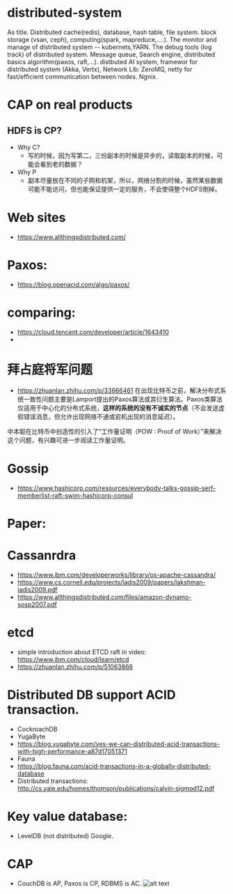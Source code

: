 # distributed-system
As title. Distributed cache(redis), database, hash table, file system. block storage (vsan, ceph), computing(spark, mapreduce,....). The monitor and manage of distributed system -- kubernets,YARN. The debug tools (log track) of distributed system.  Message queue, Search engine, distributed basics algorithm(paxos, raft,...). distbuted AI system, framewor for distributed system (Akka, Vertx), Network Lib: ZeroMQ, netty for fast/efficient communication between nodes. Ngnix.

# CAP on real products
## HDFS is CP?
* Why C?
  * 写的时候，因为写第二，三份副本的时候是异步的，读取副本的时候，可能会看到老的数据？
* Why P
  * 副本尽量放在不同的子网和机架，所以，网络分割的时候，虽然某些数据可能不能访问，但也能保证提供一定的服务，不会使得整个HDFS倒掉。
# Web sites
* https://www.allthingsdistributed.com/

# Paxos:
* https://blog.openacid.com/algo/paxos/

# comparing:
* https://cloud.tencent.com/developer/article/1643410 
* 
# 拜占庭将军问题
* https://zhuanlan.zhihu.com/p/33666461
在出现比特币之前，解决分布式系统一致性问题主要是Lamport提出的Paxos算法或其衍生算法。Paxos类算法仅适用于中心化的分布式系统，**这样的系统的没有不诚实的节点**（不会发送虚假错误消息，但允许出现网络不通或宕机出现的消息延迟）。

中本聪在比特币中创造性的引入了“工作量证明（POW : Proof of Work）”来解决这个问题，有兴趣可进一步阅读工作量证明。

# Gossip
* https://www.hashicorp.com/resources/everybody-talks-gossip-serf-memberlist-raft-swim-hashicorp-consul

# Paper:

# Cassanrdra
* https://www.ibm.com/developerworks/library/os-apache-cassandra/
* https://www.cs.cornell.edu/projects/ladis2009/papers/lakshman-ladis2009.pdf
* https://www.allthingsdistributed.com/files/amazon-dynamo-sosp2007.pdf

# etcd
* simple introduction about ETCD raft in video: https://www.ibm.com/cloud/learn/etcd
* https://zhuanlan.zhihu.com/p/51063866

# Distributed DB support ACID transaction.
* CockroachDB
* YugaByte
 * https://blog.yugabyte.com/yes-we-can-distributed-acid-transactions-with-high-performance-a87d17051371
* Fauna 
 * https://blog.fauna.com/acid-transactions-in-a-globally-distributed-database
* Distributed transactions: http://cs.yale.edu/homes/thomson/publications/calvin-sigmod12.pdf

# Key value database:
* LevelDB (not distributed) Google.

# CAP
* CouchDB is AP, Paxos is CP, RDBMS is AC.
![alt text](http://docs.couchdb.org/en/2.1.1/_images/intro-consistency-01.png)
